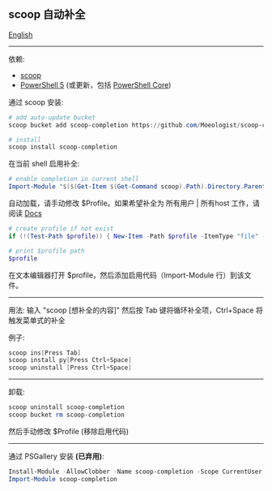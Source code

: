 ## scoop 自动补全

[English](https://github.com/Moeologist/scoop-completion/blob/master/README.md)

---

依赖:
* [scoop](https://github.com/lukesampson/scoop)
* [PowerShell 5](https://aka.ms/wmf5download) (或更新，包括 [PowerShell Core](https://docs.microsoft.com/en-us/powershell/scripting/install/installing-powershell-core-on-windows?view=powershell-6))

通过 scoop 安装:
```powershell
# add auto-update bucket
scoop bucket add scoop-completion https://github.com/Moeologist/scoop-completion

# install
scoop install scoop-completion
```

在当前 shell 启用补全:
```powershell
# enable completion in current shell
Import-Module "$($(Get-Item $(Get-Command scoop).Path).Directory.Parent.FullName)\modules\scoop-completion"
```

自动加载，请手动修改 $Profile。如果希望补全为 所有用户 | 所有host 工作，请阅读 [Docs](https://docs.microsoft.com/en-us/powershell/module/microsoft.powershell.core/about/about_profiles?view=powershell-6#the-profile-variable)
```powershell
# create profile if not exist
if (!(Test-Path $profile)) { New-Item -Path $profile -ItemType "file" -Force }

# print $profile path
$profile
```
在文本编辑器打开 $profile，然后添加启用代码（Import-Module 行）到该文件。

---

用法:
输入 "scoop [想补全的内容]" 然后按 Tab 键将循环补全项，Ctrl+Space 将触发菜单式的补全

例子:
```powershell
scoop ins[Press Tab]
scoop install py[Press Ctrl+Space]
scoop uninstall [Press Ctrl+Space]

```

---

卸载:
```powershell
scoop uninstall scoop-completion
scoop bucket rm scoop-completion
```
然后手动修改 $Profile (移除启用代码)

---

通过 PSGallery 安装 **(已弃用)**:
```powershell
Install-Module -AllowClobber -Name scoop-completion -Scope CurrentUser
Import-Module scoop-completion
```
